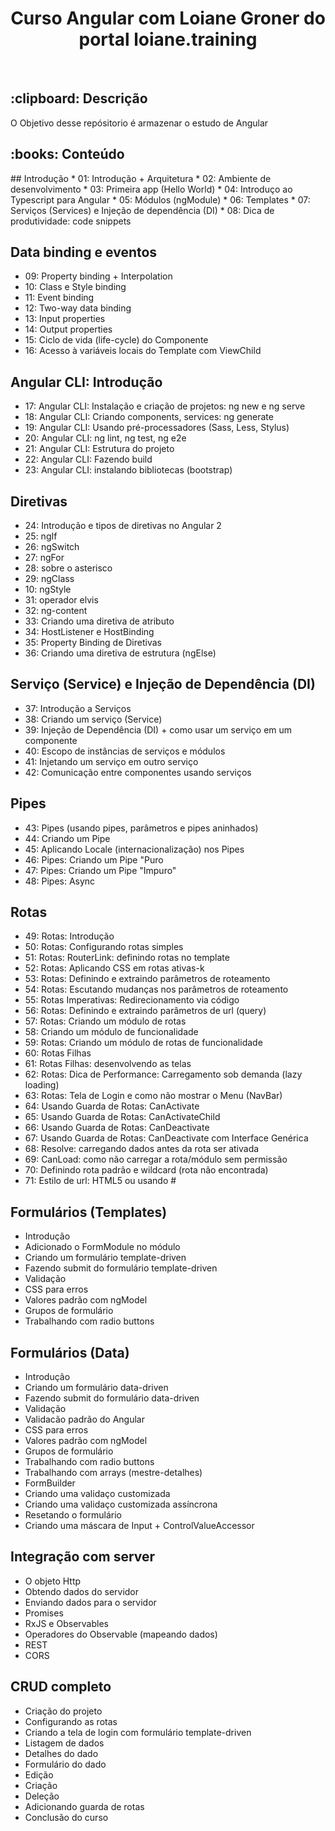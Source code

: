 <h1 align="center">Curso Angular com Loiane Groner do portal loiane.training</h1><br>

<h2>:clipboard: Descrição</h2>
<p>O Objetivo desse repósitorio é armazenar o estudo de Angular</p>

<h2>:books: Conteúdo</h2>
## Introdução
* 01: Introdução + Arquitetura
* 02: Ambiente de desenvolvimento
* 03: Primeira app (Hello World)
* 04: Introduço ao Typescript para Angular
* 05: Módulos (ngModule)
* 06: Templates
* 07: Serviços (Services) e Injeção de dependência (DI)
* 08: Dica de produtividade: code snippets

## Data binding e eventos
* 09: Property binding + Interpolation
* 10: Class e Style binding
* 11: Event binding
* 12: Two-way data binding
* 13: Input properties
* 14: Output properties
* 15: Ciclo de vida (life-cycle) do Componente
* 16: Acesso à variáveis locais do Template com ViewChild

## Angular CLI: Introdução
* 17: Angular CLI: Instalação e criação de projetos: ng new e ng serve
* 18: Angular CLI: Criando components, services: ng generate
* 19: Angular CLI: Usando pré-processadores (Sass, Less, Stylus)
* 20: Angular CLI: ng lint, ng test, ng e2e
* 21: Angular CLI: Estrutura do projeto
* 22: Angular CLI: Fazendo build
* 23: Angular CLI: instalando bibliotecas (bootstrap)

## Diretivas
* 24: Introdução e tipos de diretivas no Angular 2
* 25: ngIf
* 26: ngSwitch
* 27: ngFor
* 28: sobre o asterisco
* 29: ngClass
* 10: ngStyle
* 31: operador elvis
* 32: ng-content
* 33: Criando uma diretiva de atributo
* 34: HostListener e HostBinding
* 35: Property Binding de Diretivas
* 36: Criando uma diretiva de estrutura (ngElse)

## Serviço (Service) e Injeção de Dependência (DI)
* 37: Introdução a Serviços
* 38: Criando um serviço (Service)
* 39: Injeção de Dependência (DI) + como usar um serviço em um componente
* 40: Escopo de instâncias de serviços e módulos
* 41: Injetando um serviço em outro serviço
* 42: Comunicação entre componentes usando serviços

## Pipes
* 43: Pipes (usando pipes, parâmetros e pipes aninhados)
* 44: Criando um Pipe
* 45: Aplicando Locale (internacionalização) nos Pipes
* 46: Pipes: Criando um Pipe "Puro
* 47: Pipes: Criando um Pipe "Impuro"
* 48: Pipes: Async

## Rotas
* 49: Rotas: Introdução
* 50: Rotas: Configurando rotas simples
* 51: Rotas: RouterLink: definindo rotas no template
* 52: Rotas: Aplicando CSS em rotas ativas-k
* 53: Rotas: Definindo e extraindo parâmetros de roteamento
* 54: Rotas: Escutando mudanças nos parâmetros de roteamento
* 55: Rotas Imperativas: Redirecionamento via código
* 56: Rotas: Definindo e extraindo parâmetros de url (query)
* 57: Rotas: Criando um módulo de rotas
* 58: Criando um módulo de funcionalidade
* 59: Rotas: Criando um módulo de rotas de funcionalidade
* 60: Rotas Filhas
* 61: Rotas Filhas: desenvolvendo as telas
* 62: Rotas: Dica de Performance: Carregamento sob demanda (lazy loading)
* 63: Rotas: Tela de Login e como não mostrar o Menu (NavBar)
* 64: Usando Guarda de Rotas: CanActivate
* 65: Usando Guarda de Rotas: CanActivateChild
* 66: Usando Guarda de Rotas: CanDeactivate
* 67: Usando Guarda de Rotas: CanDeactivate com Interface Genérica
* 68: Resolve: carregando dados antes da rota ser ativada
* 69: CanLoad: como não carregar a rota/módulo sem permissão
* 70: Definindo rota padrão e wildcard (rota não encontrada)
* 71: Estilo de url: HTML5 ou usando #

## Formulários (Templates)
* Introdução
* Adicionado o FormModule no módulo
* Criando um formulário template-driven
* Fazendo submit do formulário template-driven
* Validação
* CSS para erros
* Valores padrão com ngModel
* Grupos de formulário
* Trabalhando com radio buttons

## Formulários (Data)
* Introdução
* Criando um formulário data-driven
* Fazendo submit do formulário data-driven
* Validação
* Validacão padrão do Angular
* CSS para erros
* Valores padrão com ngModel
* Grupos de formulário
* Trabalhando com radio buttons
* Trabalhando com arrays (mestre-detalhes)
* FormBuilder
* Criando uma validaço customizada
* Criando uma validaço customizada assíncrona
* Resetando o formulário
* Criando uma máscara de Input + ControlValueAccessor

## Integração com server
* O objeto Http
* Obtendo dados do servidor
* Enviando dados para o servidor
* Promises
* RxJS e Observables
* Operadores do Observable (mapeando dados)
* REST
* CORS

## CRUD completo
* Criação do projeto
* Configurando as rotas
* Criando a tela de login com formulário template-driven
* Listagem de dados
* Detalhes do dado
* Formulário do dado
* Edição
* Criação
* Deleção
* Adicionando guarda de rotas
* Conclusão do curso
